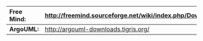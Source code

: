 | **Free Mind:** | http://freemind.sourceforge.net/wiki/index.php/Download |
|:---------------|:--------------------------------------------------------|
| **ArgoUML:** | http://argouml-downloads.tigris.org/ |